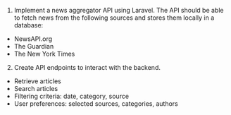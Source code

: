 1. Implement a news aggregator API using Laravel. The API should be able to fetch news from the following sources and stores them locally in a database:

- NewsAPI.org
- The Guardian
- The New York Times

2. Create API endpoints to interact with the backend.

- Retrieve articles
- Search articles
- Filtering criteria: date, category, source
- User preferences: selected sources, categories, authors
